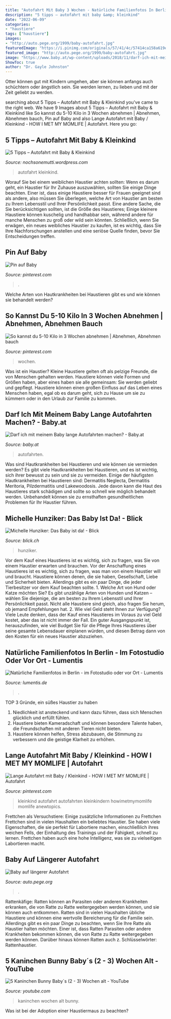 ```yaml
---
title: "Autofahrt Mit Baby 3 Wochen - Natürliche Familienfotos In Berlin"
description: "5 tipps – autofahrt mit baby &amp; kleinkind"
date: "2022-06-09"
categories:
- "haustiere"
tags: ["haustiere"]
images:
- "http://auto.pege.org/1999/baby-autofahrt.jpg"
featuredImage: "https://i.pinimg.com/originals/57/41/4c/57414ca158a619e4741544d7a65f38b9.jpg"
featured_image: "http://auto.pege.org/1999/baby-autofahrt.jpg"
image: "https://www.baby.at/wp-content/uploads/2018/11/darf-ich-mit-meinem-baby-lange-autofahrten-machen2-770x402.jpg"
ShowToc: true
author: "Dr. Gayle Johnston"
---
```



Otter können gut mit Kindern umgehen, aber sie können anfangs auch schüchtern oder ängstlich sein. Sie werden lernen, zu lieben und mit der Zeit geliebt zu werden.

	

		
searching about 5 Tipps – Autofahrt mit Baby &amp; Kleinkind you've came to the right web. We have 9 Images about 5 Tipps – Autofahrt mit Baby &amp; Kleinkind like So kannst du 5-10 Kilo in 3 Wochen abnehmen | Abnehmen, Abnehmen bauch, Pin auf Baby and also Lange Autofahrt mit Baby / Kleinkind - HOW I MET MY MOMLIFE | Autofahrt. Here you go:
		
    
## 5 Tipps – Autofahrt Mit Baby &amp; Kleinkind

<img loading=lazy src="https://nochsonemutti.files.wordpress.com/2017/04/img_7925.jpg?w=746&amp;h=996" onerror="this.onerror=null;this.src='https://tse3.mm.bing.net/th?id=OIP.b_DcvXuj_R6DiayfiI5PQQHaJ3&amp;pid=15.1';" alt="5 Tipps – Autofahrt mit Baby &amp; Kleinkind">

_Source: nochsonemutti.wordpress.com_

>autofahrt kleinkind. 

	

Worauf Sie bei einem weiblichen Haustier achten sollten:
Wenn es darum geht, ein Haustier für Ihr Zuhause auszuwählen, sollten Sie einige Dinge beachten. Einer ist, dass einige Haustiere besser für Frauen geeignet sind als andere, also müssen Sie überlegen, welche Art von Haustier am besten zu Ihrem Lebensstil und Ihrer Persönlichkeit passt. Eine andere Sache, die Sie berücksichtigen sollten, ist die Größe des Haustieres; Einige kleinere Haustiere können kuschelig und handhabbar sein, während andere für manche Menschen zu groß oder wild sein könnten. Schließlich, wenn Sie erwägen, ein neues weibliches Haustier zu kaufen, ist es wichtig, dass Sie Ihre Nachforschungen anstellen und eine seriöse Quelle finden, bevor Sie Entscheidungen treffen.

    
## Pin Auf Baby

<img loading=lazy src="https://i.pinimg.com/originals/57/41/4c/57414ca158a619e4741544d7a65f38b9.jpg" onerror="this.onerror=null;this.src='https://tse4.mm.bing.net/th?id=OIP.5bXhw5V9ulMcSMDaRtZhpAHaFJ&amp;pid=15.1';" alt="Pin auf Baby">

_Source: pinterest.com_

>. 

	

Welche Arten von Hautkrankheiten bei Haustieren gibt es und wie können sie behandelt werden?

    
## So Kannst Du 5-10 Kilo In 3 Wochen Abnehmen | Abnehmen, Abnehmen Bauch

<img loading=lazy src="https://i.pinimg.com/736x/2f/70/cf/2f70cfffb070a9ea411fa9aee8e6606c.jpg" onerror="this.onerror=null;this.src='https://tse3.mm.bing.net/th?id=OIP.r2WQcKMJKLe7XN4c65MOOQHaLH&amp;pid=15.1';" alt="So kannst du 5-10 Kilo in 3 Wochen abnehmen | Abnehmen, Abnehmen bauch">

_Source: pinterest.com_

>wochen. 

	

Was ist ein Haustier?
Kleine Haustiere gelten oft als pelzige Freunde, die von Menschen gehalten werden. Haustiere können viele Formen und Größen haben, aber eines haben sie alle gemeinsam: Sie werden geliebt und gepflegt. Haustiere können einen großen Einfluss auf das Leben eines Menschen haben, egal ob es darum geht, sich zu Hause um sie zu kümmern oder in den Urlaub zur Familie zu kommen.

    
## Darf Ich Mit Meinem Baby Lange Autofahrten Machen? - Baby.at

<img loading=lazy src="https://www.baby.at/wp-content/uploads/2018/11/darf-ich-mit-meinem-baby-lange-autofahrten-machen2-770x402.jpg" onerror="this.onerror=null;this.src='https://tse4.mm.bing.net/th?id=OIP.e85kD5RWDRBnN5yR4NZlxQHaD3&amp;pid=15.1';" alt="Darf ich mit meinem Baby lange Autofahrten machen? - Baby.at">

_Source: baby.at_

>autofahrten. 

	

Was sind Hautkrankheiten bei Haustieren und wie können sie vermieden werden?
Es gibt viele Hautkrankheiten bei Haustieren, und es ist wichtig, sich ihrer bewusst zu sein und sie zu vermeiden. Einige der häufigsten Hautkrankheiten bei Haustieren sind: Dermatitis Neglecta, Dermatitis Meritoria, Pilzdermatitis und Lakewoodosis. Jede davon kann die Haut des Haustieres stark schädigen und sollte so schnell wie möglich behandelt werden. Unbehandelt können sie zu ernsthaften gesundheitlichen Problemen für Ihr Haustier führen.

    
## Michelle Hunziker: Das Baby Ist Da! - Blick

<img loading=lazy src="https://img.blick.ch/incoming/2450619-v4-michelle-hunziker.jpg?imwidth=1000&amp;ratio=FREE&amp;x=0&amp;y=0&amp;width=1929&amp;height=3000" onerror="this.onerror=null;this.src='https://tse3.mm.bing.net/th?id=OIP.dukRaDwuerbQJxVlqVCMxAHaLh&amp;pid=15.1';" alt="Michelle Hunziker: Das Baby ist da! - Blick">

_Source: blick.ch_

>hunziker. 

	

Vor dem Kauf eines Haustieres ist es wichtig, sich zu fragen, was Sie von einem Haustier erwarten und brauchen.
Vor der Anschaffung eines Haustieres ist es wichtig, sich zu fragen, was man von einem Haustier will und braucht. Haustiere können denen, die sie haben, Gesellschaft, Liebe und Sicherheit bieten. Allerdings gibt es ein paar Dinge, die jeder Tierbesitzer vor dem Kauf beachten sollte. 1. Welche Art von Hund oder Katze möchten Sie? Es gibt unzählige Arten von Hunden und Katzen – wählen Sie diejenige, die am besten zu Ihrem Lebensstil und Ihrer Persönlichkeit passt. Nicht alle Haustiere sind gleich, also fragen Sie herum, ob jemand Empfehlungen hat. 2. Wie viel Geld steht Ihnen zur Verfügung? Viele Leute denken, dass der Kauf eines Haustieres im Voraus zu viel Geld kostet, aber das ist nicht immer der Fall. Ein guter Ausgangspunkt ist, herauszufinden, wie viel Budget Sie für die Pflege Ihres Haustieres über seine gesamte Lebensdauer einplanen würden, und diesen Betrag dann von den Kosten für ein neues Haustier abzuziehen.

    
## Natürliche Familienfotos In Berlin - Im Fotostudio Oder Vor Ort - Lumentis

<img loading=lazy src="https://www.lumentis.de/wp-content/uploads/familienfotos-berlin-05.jpg" onerror="this.onerror=null;this.src='https://tse4.mm.bing.net/th?id=OIP.Yk1O0mh5sTK5lahfnFquQQHaEQ&amp;pid=15.1';" alt="Natürliche Familienfotos in Berlin - im Fotostudio oder vor Ort - Lumentis">

_Source: lumentis.de_

>. 

	

TOP 3 Gründe, ein süßes Haustier zu haben
1. Niedlichkeit ist ansteckend und kann dazu führen, dass sich Menschen glücklich und erfüllt fühlen.
2. Haustiere bieten Kameradschaft und können besondere Talente haben, die Freundschaften mit anderen Tieren nicht bieten.
3. Haustiere können helfen, Stress abzubauen, die Stimmung zu verbessern und die geistige Klarheit zu erhöhen.

    
## Lange Autofahrt Mit Baby / Kleinkind - HOW I MET MY MOMLIFE | Autofahrt

<img loading=lazy src="https://i.pinimg.com/originals/aa/34/a3/aa34a32438c9536c2bfeb4fc2cd0b646.jpg" onerror="this.onerror=null;this.src='https://tse1.mm.bing.net/th?id=OIP.AeI4QNabAS6nFVtkz3QkZgHaLG&amp;pid=15.1';" alt="Lange Autofahrt mit Baby / Kleinkind - HOW I MET MY MOMLIFE | Autofahrt">

_Source: pinterest.com_

>kleinkind autofahrt autofahrten kleinkindern howimetmymomlife momlife anewtopics. 

	

Frettchen als Versuchstiere: Einige zusätzliche Informationen zu Frettchen
Frettchen sind in vielen Haushalten ein beliebtes Haustier. Sie haben viele Eigenschaften, die sie perfekt für Labortiere machen, einschließlich ihres weichen Fells, der Einhaltung des Trainings und der Fähigkeit, schnell zu lernen. Frettchen haben auch eine hohe Intelligenz, was sie zu vielseitigen Labortieren macht.

    
## Baby Auf Längerer Autofahrt

<img loading=lazy src="http://auto.pege.org/1999/baby-autofahrt.jpg" onerror="this.onerror=null;this.src='https://tse3.mm.bing.net/th?id=OIP.piTQYzBIueJGfloy0QmpsAHaFj&amp;pid=15.1';" alt="Baby auf längerer Autofahrt">

_Source: auto.pege.org_

>. 

	

Rattenkäfige: Ratten können an Parasiten oder anderen Krankheiten erkranken, die von Ratte zu Ratte weitergegeben werden können, und sie können auch entkommen.
Ratten sind in vielen Haushalten übliche Haustiere und können eine wertvolle Bereicherung für die Familie sein. Allerdings gibt es ein paar Dinge zu beachten, wenn Sie Ihre Ratte als Haustier halten möchten. Einer ist, dass Ratten Parasiten oder andere Krankheiten bekommen können, die von Ratte zu Ratte weitergegeben werden können. Darüber hinaus können Ratten auch z. Schlüsselwörter: Rattenhaustier.

    
## 5 Kaninchen Bunny Baby´s (2 - 3) Wochen Alt - YouTube

<img loading=lazy src="https://i.ytimg.com/vi/a53ZiKy5ei8/hqdefault.jpg" onerror="this.onerror=null;this.src='https://tse2.mm.bing.net/th?id=OIP.pVBuOo8rx1FkgV6_TxVhpQHaFj&amp;pid=15.1';" alt="5 Kaninchen Bunny Baby´s (2 - 3) Wochen alt - YouTube">

_Source: youtube.com_

>kaninchen wochen alt bunny. 

	

Was ist bei der Adoption einer Haustiermaus zu beachten?

